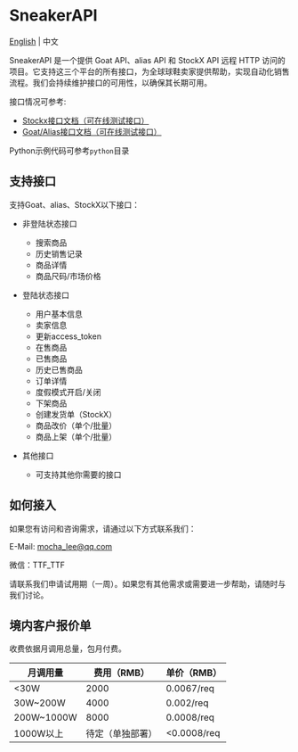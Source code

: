 # SneakerAPI

[English](./README_EN.md) | 中文

SneakerAPI 是一个提供 Goat API、alias API 和 StockX API 远程 HTTP 访问的项目。它支持这三个平台的所有接口，为全球球鞋卖家提供帮助，实现自动化销售流程。我们会持续维护接口的可用性，以确保其长期可用。

接口情况可参考:
- [Stockx接口文档（可在线测试接口）](http://stockxapi.spiderx.cc:61030/docs)
- [Goat/Alias接口文档（可在线测试接口）](http://goatapi.spiderx.cc:61030/docs)

Python示例代码可参考`python`目录

## 支持接口

支持Goat、alias、StockX以下接口：

- 非登陆状态接口
  - 搜索商品
  - 历史销售记录
  - 商品详情
  - 商品尺码/市场价格

- 登陆状态接口
  - 用户基本信息
  - 卖家信息
  - 更新access_token
  - 在售商品
  - 已售商品
  - 历史已售商品
  - 订单详情
  - 度假模式开启/关闭
  - 下架商品
  - 创建发货单（StockX）
  - 商品改价（单个/批量）
  - 商品上架（单个/批量）

- 其他接口
  - 可支持其他你需要的接口

## 如何接入

如果您有访问和咨询需求，请通过以下方式联系我们：

E-Mail: mocha_lee@qq.com

微信：TTF_TTF

请联系我们申请试用期（一周）。如果您有其他需求或需要进一步帮助，请随时与我们讨论。

## 境内客户报价单

收费依据月调用总量，包月付费。

| 月调用量   | 费用（RMB）      | 单价（RMB） |
| ---------- | ---------------- | ----------- |
| <30W       | 2000             | 0.0067/req  |
| 30W~200W   | 4000             | 0.002/req   |
| 200W~1000W | 8000             | 0.0008/req  |
| 1000W以上  | 待定（单独部署） | <0.0008/req |
